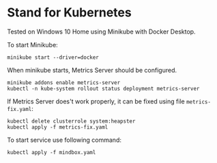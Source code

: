 # Stand for Kubernetes

Tested on Windows 10 Home using Minikube with Docker Desktop.

To start Minikube:

	minikube start --driver=docker

When minikube starts, Metrics Server should be configured.

	minikube addons enable metrics-server
	kubectl -n kube-system rollout status deployment metrics-server

If Metrics Server does't work properly, it can be fixed using file `metrics-fix.yaml`:

	kubectl delete clusterrole system:heapster
	kubectl apply -f metrics-fix.yaml

To start service use following command:

	kubectl apply -f mindbox.yaml